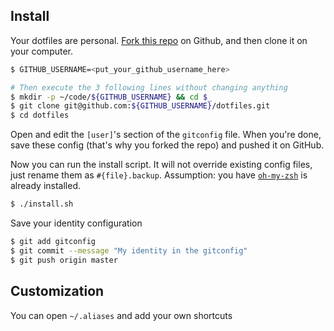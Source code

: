 Install
-------

Your dotfiles are personal. [Fork this repo](https://github.com/lewagon/dotfiles/fork) on Github,
and then clone it on your computer.

```bash
$ GITHUB_USERNAME=<put_your_github_username_here>

# Then execute the 3 following lines without changing anything
$ mkdir -p ~/code/${GITHUB_USERNAME} && cd $_
$ git clone git@github.com:${GITHUB_USERNAME}/dotfiles.git
$ cd dotfiles
```

Open and edit the `[user]`'s section of the `gitconfig` file. When you're done, save these config (that's why you forked the repo) and pushed it on GitHub.

Now you can run the install script. It will not override existing config files, just
rename them as ```#{file}.backup```.
Assumption: you have [`oh-my-zsh`](http://ohmyz.sh/) is already installed.

```bash
$ ./install.sh
```

Save your identity configuration

```bash
$ git add gitconfig
$ git commit --message "My identity in the gitconfig"
$ git push origin master
```

Customization
-------------

You can open `~/.aliases` and add your own shortcuts
